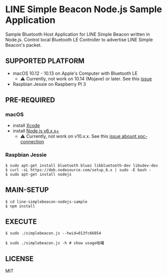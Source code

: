 # LINE Simple Beacon Node.js Sample Application

Sample Bluetooth Host Application for LINE Simple Beacon written in Node.js.
Control local Bluetooth LE Controller to advertise LINE Simple Beacon's packet.

## SUPPORTED PLATFORM

* macOS 10.12 - 10.13 on Apple's Computer with Bluetooth LE
  * ⚠️ Currently, not work on 10.14 (Mojave) or later. See this [issue](https://github.com/line/line-simple-beacon/issues/9)
* Raspbian Jessie on Raspberry PI 3

## PRE-REQUIRED

### macOS

* install [Xcode](https://itunes.apple.com/ca/app/xcode/id497799835?mt=12)
* install [Node.js v6.x.x+](https://nodejs.org/)
  * ⚠️ Currently, not work on v10.x.x. See this [issue abount xpc-connection](https://github.com/sandeepmistry/node-xpc-connection/issues/24)

### Raspbian Jessie

    $ sudo apt-get install bluetooth bluez libbluetooth-dev libudev-dev
    $ curl -sL https://deb.nodesource.com/setup_6.x | sudo -E bash -
    $ sudo apt-get install nodejs


## MAIN-SETUP

    $ cd line-simplebeacon-nodejs-sample
    $ npm install

## EXECUTE

    $ sudo ./simplebeacon.js --hwid=013fc66854
    
    $ sudo ./simplebeacon.js -h # show usage哈囉
    

## LICENSE

MIT
